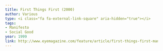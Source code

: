 ```yaml
---
title: First Things First (2000)
author: Various
type: <i class="fa fa-external-link-square" aria-hidden="true"></i>
tags:
- Manifesto
- Social Good
year: 1999
link: http://www.eyemagazine.com/feature/article/first-things-first-manifesto-2000
---
```

